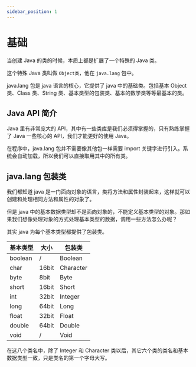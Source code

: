 ```yaml
---
sidebar_position: 1
---
```


# 基础

当创建 Java 的类的时候，本质上都是扩展了一个特殊的 Java 类。

这个特殊 Java 类叫做 `Object类`，他在 `java.lang` 包中。

java.lang 包是 java 语言的核心，它提供了 java 中的基础类。包括基本 Object 类、Class 类、String 类、基本类型的包装类、基本的数学类等等最基本的类。

## Java API 简介

Java 里有非常庞大的 API，其中有一些类库是我们必须得掌握的，只有熟练掌握了 Java 一些核心的 API，我们才能更好的使用 Java。

在程序中，java.lang 包并不需要像其他包一样需要 import 关键字进行引入。系统会自动加载，所以我们可以直接取用其中的所有类。

## java.lang 包装类

我们都知道 java 是一门面向对象的语言，类将方法和属性封装起来，这样就可以创建和处理相同方法和属性的对象了。

但是 java 中的基本数据类型却不是面向对象的，不能定义基本类型的对象。那如果我们想像处理对象的方式处理基本类型的数据，调用一些方法怎么办呢？

其实 java 为每个基本类型都提供了包装类。

| 基本类型 | 大小  | 包装类    |
| -------- | ----- | --------- |
| boolean  | /     | Boolean   |
| char     | 16bit | Character |
| byte     | 8bit  | Byte      |
| short    | 16bit | Short     |
| int      | 32bit | Integer   |
| long     | 64bit | Long      |
| float    | 32bit | Float     |
| double   | 64bit | Double    |
| void     | /     | Void      |

在这八个类名中，除了 Integer 和 Character 类以后，其它六个类的类名和基本数据类型一致，只是类名的第一个字母大写。
